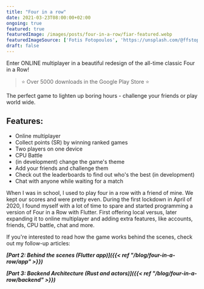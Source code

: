 ```yaml
---
title: "Four in a row"
date: 2021-03-23T08:00:00+02:00
ongoing: true
featured: true
featuredImage: /images/posts/four-in-a-row/fiar-featured.webp
featuredImageSource: ['Fotis Fotopoulos', 'https://unsplash.com/@ffstop?utm_source=unsplash&utm_medium=referral&utm_content=creditCopyText']
draft: false
---
```


Enter ONLINE multiplayer in a beautiful redesign of the all-time classic Four in a Row!

> ⭐️ Over 5000 downloads in the Google Play Store ⭐️

<!-- video -->

<!-- TODO download now | play online -->

The perfect game to lighten up boring hours - challenge your friends or play world wide.

## Features:
* Online multiplayer
* Collect points (SR) by winning ranked games
* Two players on one device
* CPU Battle
* (in development) change the game's theme
* Add your friends and challenge them
* Check out the leaderboards to find out who's the best (in development) 
* Chat with anyone while waiting for a match

When I was in school, I used to play four in a row with a friend of mine. We kept our scores and were pretty even. During the first lockdown in April of 2020, I found myself with a lot of time to spare and started programming a version of Four in a Row with Flutter. First offering local versus, later expanding it to online multiplayer and adding extra features, like accounts, friends, CPU battle, chat and more.

If you're interested to read how the game works behind the scenes, check out my follow-up articles:

***[Part 2: Behind the scenes (Flutter app)]({{< ref "/blog/four-in-a-row/app" >}})***

***[Part 3: Backend Architecture (Rust and actors)]({{< ref "/blog/four-in-a-row/backend" >}})***